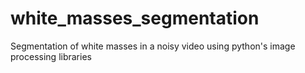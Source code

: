 # white_masses_segmentation
Segmentation of white masses in a noisy video using python's image processing libraries

